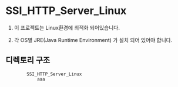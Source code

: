 # SSI_HTTP_Server_Linux

1. 이 프로젝트는 Linux환경에 최적화 되어있습니다.

2. 각 OS별 JRE(Java Runtime Environment) 가 설치 되어 있어야 합니다.

## 디렉토리 구조
```
		SSI_HTTP_Server_Linux
			aaa
	
```
